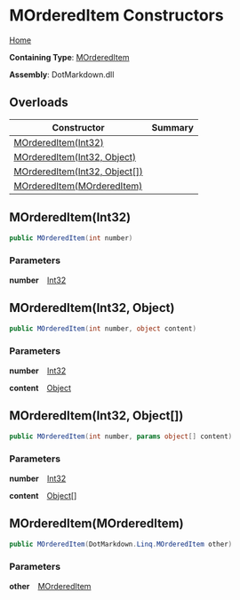 # MOrderedItem Constructors

[Home](../../../../README.md)

**Containing Type**: [MOrderedItem](../README.md)

**Assembly**: DotMarkdown\.dll

## Overloads

| Constructor | Summary |
| ----------- | ------- |
| [MOrderedItem(Int32)](#DotMarkdown_Linq_MOrderedItem__ctor_System_Int32_) | |
| [MOrderedItem(Int32, Object)](#DotMarkdown_Linq_MOrderedItem__ctor_System_Int32_System_Object_) | |
| [MOrderedItem(Int32, Object\[\])](#DotMarkdown_Linq_MOrderedItem__ctor_System_Int32_System_Object___) | |
| [MOrderedItem(MOrderedItem)](#DotMarkdown_Linq_MOrderedItem__ctor_DotMarkdown_Linq_MOrderedItem_) | |

## MOrderedItem\(Int32\) <a name="DotMarkdown_Linq_MOrderedItem__ctor_System_Int32_"></a>

```csharp
public MOrderedItem(int number)
```

### Parameters

**number** &ensp; [Int32](https://docs.microsoft.com/en-us/dotnet/api/system.int32)

## MOrderedItem\(Int32, Object\) <a name="DotMarkdown_Linq_MOrderedItem__ctor_System_Int32_System_Object_"></a>

```csharp
public MOrderedItem(int number, object content)
```

### Parameters

**number** &ensp; [Int32](https://docs.microsoft.com/en-us/dotnet/api/system.int32)

**content** &ensp; [Object](https://docs.microsoft.com/en-us/dotnet/api/system.object)

## MOrderedItem\(Int32, Object\[\]\) <a name="DotMarkdown_Linq_MOrderedItem__ctor_System_Int32_System_Object___"></a>

```csharp
public MOrderedItem(int number, params object[] content)
```

### Parameters

**number** &ensp; [Int32](https://docs.microsoft.com/en-us/dotnet/api/system.int32)

**content** &ensp; [Object](https://docs.microsoft.com/en-us/dotnet/api/system.object)\[\]

## MOrderedItem\(MOrderedItem\) <a name="DotMarkdown_Linq_MOrderedItem__ctor_DotMarkdown_Linq_MOrderedItem_"></a>

```csharp
public MOrderedItem(DotMarkdown.Linq.MOrderedItem other)
```

### Parameters

**other** &ensp; [MOrderedItem](../README.md)